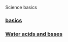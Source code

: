 Science basics
### [basics](https://www.khanacademy.org/science/biology/chemistry--of-life)
### [Water acids and bsses](https://www.khanacademy.org/science/biology/water-acids-and-bases)
